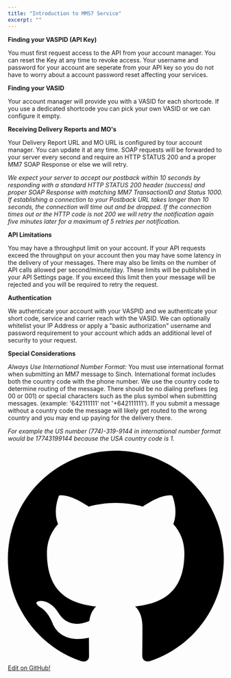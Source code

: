 ```yaml
---
title: "Introduction to MMS7 Service"
excerpt: ""
---
```

**Finding your VASPID (API Key)**

You must first request access to the API from your account manager. You can reset the Key at any time to revoke access. Your username and password for your account are seperate from your API key so you do not have to worry about a account password reset affecting your services.

**Finding your VASID**

Your account manager will provide you with a VASID for each shortcode. If you use a dedicated shortcode you can pick your own VASID or we can configure it empty.

**Receiving Delivery Reports and MO's**

Your Delivery Report URL and MO URL is configured by tour account manager. You can update it at any time. SOAP requests will be forwarded to your server every second and require an HTTP STATUS 200 and a proper MM7 SOAP Response or else we will retry.

*We expect your server to accept our postback within 10 seconds by responding with a standard HTTP STATUS 200 header (success) and proper SOAP Response with matching MM7 TransactionID and Status 1000. If establishing a connection to your Postback URL takes longer than 10 seconds, the connection will time out and be dropped. If the connection times out or the HTTP code is not 200 we will retry the notification again five minutes later for a maximum of 5 retries per notification.*

**API Limitations**

You may have a throughput limit on your account. If your API requests exceed the throughput on your account then you may have some latency in the delivery of your messages. There may also be limits on the number of API calls allowed per second/minute/day. These limits will be published in your API Settings page. If you exceed this limit then your message will be rejected and you will be required to retry the request.

**Authentication**

We authenticate your account with your VASPID and we authenticate your short code, service and carrier reach with the VASID. We can optionally whitelist your IP Address or apply a "basic authorization" username and password requirement to your account which adds an additional level of security to your request.

**Special Considerations**

*Always Use International Number Format:*
You must use international format when submitting an MM7 message to Sinch. International format includes both the country code with the phone number. We use the country code to determine routing of the message. There should be no dialing prefixes (eg 00 or 001) or special characters such as the plus symbol when submitting messages. (example: '642111111' not '+642111111'). If you submit a message without a country code the message will likely get routed to the wrong country and you may end up paying for the delivery there.

*For example the US number (774)-319-9144 in international number format would be 17743199144 because the USA country code is 1.*

<a class="gitbutton pill" target="_blank" href="https://github.com/sinch/docs/blob/master/docs/mms/mm7-service/mm7-service-introduction.md">
                        <span class="icon medium">
                            <svg xmlns="http://www.w3.org/2000/svg" role="img" viewBox="0 0 24 24"><title>GitHub icon</title><path d="M 12 0.297 c -6.63 0 -12 5.373 -12 12 c 0 5.303 3.438 9.8 8.205 11.385 c 0.6 0.113 0.82 -0.258 0.82 -0.577 c 0 -0.285 -0.01 -1.04 -0.015 -2.04 c -3.338 0.724 -4.042 -1.61 -4.042 -1.61 C 4.422 18.07 3.633 17.7 3.633 17.7 c -1.087 -0.744 0.084 -0.729 0.084 -0.729 c 1.205 0.084 1.838 1.236 1.838 1.236 c 1.07 1.835 2.809 1.305 3.495 0.998 c 0.108 -0.776 0.417 -1.305 0.76 -1.605 c -2.665 -0.3 -5.466 -1.332 -5.466 -5.93 c 0 -1.31 0.465 -2.38 1.235 -3.22 c -0.135 -0.303 -0.54 -1.523 0.105 -3.176 c 0 0 1.005 -0.322 3.3 1.23 c 0.96 -0.267 1.98 -0.399 3 -0.405 c 1.02 0.006 2.04 0.138 3 0.405 c 2.28 -1.552 3.285 -1.23 3.285 -1.23 c 0.645 1.653 0.24 2.873 0.12 3.176 c 0.765 0.84 1.23 1.91 1.23 3.22 c 0 4.61 -2.805 5.625 -5.475 5.92 c 0.42 0.36 0.81 1.096 0.81 2.22 c 0 1.606 -0.015 2.896 -0.015 3.286 c 0 0.315 0.21 0.69 0.825 0.57 C 20.565 22.092 24 17.592 24 12.297 c 0 -6.627 -5.373 -12 -12 -12" /></svg>
                        </span>
                        Edit on GitHub!</a>